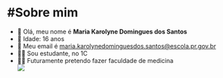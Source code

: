 # #Sobre mim 
- :girl: Olá, meu nome é **Maria Karolyne Domingues dos Santos**
- :underage: Idade: 16 anos 
- :page_facing_up: Meu email é maria.karolynedominguesdos.santos@escola.pr.gov.br
- :woman_student: Sou estudante, no 1C
- :woman_health_worker:  Futuramente pretendo fazer faculdade de medicina       
![]( https://img.shields.io/badge/Instagram-E4405F?style=for-the-badge&logo=instagram&logoColor=white )
